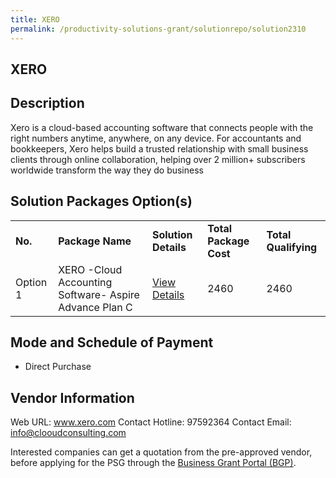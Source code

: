 ```yaml
---
title: XERO
permalink: /productivity-solutions-grant/solutionrepo/solution2310
---
```


## XERO

## Description

Xero is a cloud-based accounting software that connects people with the right numbers anytime, anywhere, on any device. For accountants and bookkeepers, Xero helps build a trusted relationship with small business clients through online collaboration, helping over 2 million+ subscribers worldwide transform the way they do business

## Solution Packages Option(s)

<table>
<tr>
<td><b>No.</b></td>
<td><b>Package Name</b></td>
<td><b>Solution Details</b></td>
<td><b>Total Package Cost</b></td>
<td><b>Total Qualifying</b></td>
</tr>
<tr>
<td>Option 1</td>
<td>XERO -Cloud Accounting Software- Aspire Advance Plan C</td>
<td><a href='https://www.gobusiness.gov.sg/images/psg/Desensitised_Clooud_Consulting_20200791_Annex_3_Part_3.pdf'>View Details</a></td>
<td>2460</td>
<td>2460</td>
</tr>
</table>

## Mode and Schedule of Payment

 - Direct Purchase

## Vendor Information

 Web URL: www.xero.com 
Contact Hotline: 97592364 
Contact Email: info@clooudconsulting.com 


Interested companies can get a quotation from the pre-approved vendor, before applying for the PSG through the <a href='https://www.businessgrants.gov.sg/'>Business Grant Portal (BGP)</a>.
<script src="/jquery/resize-tables.js"></script>
